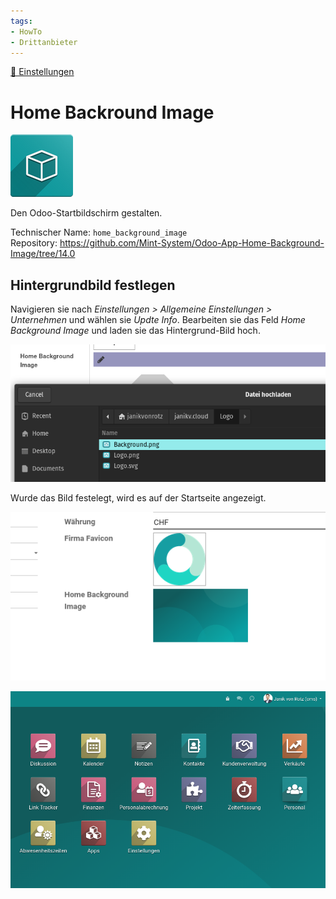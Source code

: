 ```yaml
---
tags:
- HowTo
- Drittanbieter
---
```

[🔗 Einstellungen](Einstellungen.md)
# Home Backround Image
![icon_oms_box](assets/icon_oms_box.png)

Den Odoo-Startbildschirm gestalten.

Technischer Name: `home_background_image`\
Repository: <https://github.com/Mint-System/Odoo-App-Home-Background-Image/tree/14.0>

## Hintergrundbild festlegen

Navigieren sie nach *Einstellungen > Allgemeine Einstellungen > Unternehmen* und wählen sie *Updte Info*. Bearbeiten sie das Feld *Home Background Image* und laden sie das Hintergrund-Bild hoch.

![](assets/Home%20Backround%20Image%20Upload.png)

Wurde das Bild festelegt, wird es auf der Startseite angezeigt.

![](assets/Home%20Backround%20Image%20Set.png)

![](assets/Home%20Backround%20Image%20Beispiel.png)